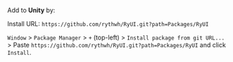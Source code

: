 Add to **Unity** by:

Install URL: `https://github.com/rythwh/RyUI.git?path=Packages/RyUI`

`Window` > `Package Manager` > `+` (top-left) > `Install package from git URL...` > Paste `https://github.com/rythwh/RyUI.git?path=Packages/RyUI` and click `Install`.
